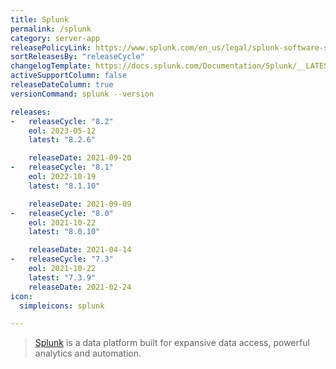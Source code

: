 ```yaml
---
title: Splunk
permalink: /splunk
category: server-app
releasePolicyLink: https://www.splunk.com/en_us/legal/splunk-software-support-policy.html
sortReleasesBy: "releaseCycle"
changelogTemplate: https://docs.splunk.com/Documentation/Splunk/__LATEST__/ReleaseNotes/MeetSplunk
activeSupportColumn: false
releaseDateColumn: true
versionCommand: splunk --version

releases:
-   releaseCycle: "8.2"
    eol: 2023-05-12
    latest: "8.2.6"

    releaseDate: 2021-09-20
-   releaseCycle: "8.1"
    eol: 2022-10-19
    latest: "8.1.10"

    releaseDate: 2021-09-09
-   releaseCycle: "8.0"
    eol: 2021-10-22
    latest: "8.0.10"

    releaseDate: 2021-04-14
-   releaseCycle: "7.3"
    eol: 2021-10-22
    latest: "7.3.9"
    releaseDate: 2021-02-24
icon:
  simpleicons: splunk

---
```


> [Splunk](https://www.splunk.com/) is a data platform built for expansive data access, powerful analytics and automation.
